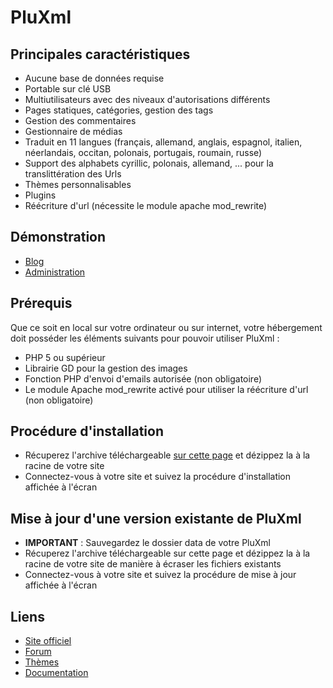 PluXml
======

Principales caractéristiques
----------------------------

* Aucune base de données requise
* Portable sur clé USB
* Multiutilisateurs avec des niveaux d'autorisations différents
* Pages statiques, catégories, gestion des tags
* Gestion des commentaires
* Gestionnaire de médias
* Traduit en 11 langues (français, allemand, anglais, espagnol, italien, néerlandais, occitan, polonais, portugais, roumain, russe)
* Support des alphabets cyrillic, polonais, allemand, ... pour la translittération des Urls
* Thèmes personnalisables
* Plugins
* Réécriture d'url (nécessite le module apache mod_rewrite)

Démonstration
-------------

* [Blog](http://demo.pluxml.org/)
* [Administration](http://demo.pluxml.org/core/admin/auth.php?p=/core/admin/)

Prérequis
---------

Que ce soit en local sur votre ordinateur ou sur internet, votre hébergement doit posséder les éléments suivants pour pouvoir utiliser PluXml :

* PHP 5 ou supérieur
* Librairie GD pour la gestion des images
* Fonction PHP d'envoi d'emails autorisée (non obligatoire)
* Le module Apache mod_rewrite activé pour utiliser la réécriture d'url (non obligatoire)

Procédure d'installation
------------------------

* Récuperez l'archive téléchargeable [sur cette page](http://www.pluxml.org/) et dézippez la à la racine de votre site
* Connectez-vous à votre site et suivez la procédure d'installation affichée à l'écran

Mise à jour d'une version existante de PluXml
---------------------------------------------

* **IMPORTANT** : Sauvegardez le dossier data de votre PluXml
* Récuperez l'archive téléchargeable sur cette page et dézippez la à la racine de votre site de manière à écraser les fichiers existants
* Connectez-vous à votre site et suivez la procédure de mise à jour affichée à l'écran


Liens
-----
* [Site officiel](http://www.pluxml.org/)
* [Forum](http://forum.pluxml.org/)
* [Thèmes](http://ressources.pluxml.org/)
* [Documentation](http://telechargements.pluxml.org/docs/PluXml_-_Documentation.pdf)